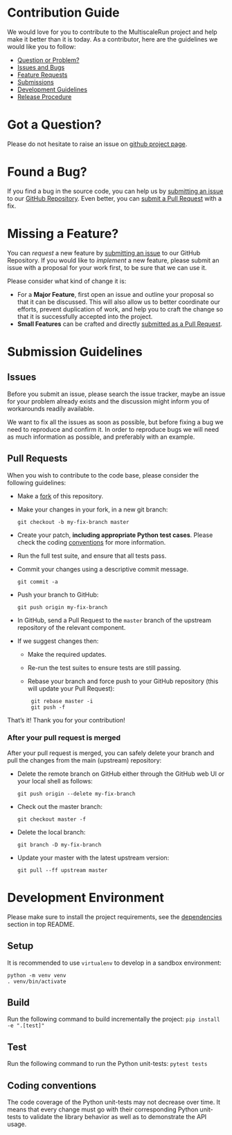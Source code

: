 # Contribution Guide

We would love for you to contribute to the MultiscaleRun project and help make it better than it is today.
As a contributor, here are the guidelines we would like you to follow:

 - [Question or Problem?](#got-a-question)
 - [Issues and Bugs](#found-a-bug)
 - [Feature Requests](#missing-a-feature)
 - [Submissions](#submission-guidelines)
 - [Development Guidelines](#development)
 - [Release Procedure](#release)

# Got a Question?

Please do not hesitate to raise an issue on [github project page][github].

# Found a Bug?

If you find a bug in the source code, you can help us by [submitting an issue](#issues)
to our [GitHub Repository][github]. Even better, you can [submit a Pull Request](#pull-requests) with a fix.

#  Missing a Feature?

You can *request* a new feature by [submitting an issue](#issues) to our GitHub Repository.
If you would like to *implement* a new feature, please submit an issue with a proposal for your 
work first, to be sure that we can use it.

Please consider what kind of change it is:

* For a **Major Feature**, first open an issue and outline your proposal so that it can be
discussed. This will also allow us to better coordinate our efforts, prevent duplication of work,
and help you to craft the change so that it is successfully accepted into the project.
* **Small Features** can be crafted and directly [submitted as a Pull Request](#pull-requests).

# Submission Guidelines

## Issues

Before you submit an issue, please search the issue tracker, maybe an issue for your problem
already exists and the discussion might inform you of workarounds readily available.

We want to fix all the issues as soon as possible, but before fixing a bug we need to reproduce
and confirm it. In order to reproduce bugs we will need as much information as possible, and
preferably with an example.

## Pull Requests

When you wish to contribute to the code base, please consider the following guidelines:

* Make a [fork](https://guides.github.com/activities/forking/) of this repository.
* Make your changes in your fork, in a new git branch:

     ```shell
     git checkout -b my-fix-branch master
     ```
* Create your patch, **including appropriate Python test cases**.
  Please check the coding [conventions](#coding-conventions) for more information.
* Run the full test suite, and ensure that all tests pass.
* Commit your changes using a descriptive commit message.

     ```shell
     git commit -a
     ```
* Push your branch to GitHub:

    ```shell
    git push origin my-fix-branch
    ```
* In GitHub, send a Pull Request to the `master` branch of the upstream repository of the relevant component.
* If we suggest changes then:
  * Make the required updates.
  * Re-run the test suites to ensure tests are still passing.
  * Rebase your branch and force push to your GitHub repository (this will update your Pull Request):

       ```shell
        git rebase master -i
        git push -f
       ```

That’s it! Thank you for your contribution!

### After your pull request is merged

After your pull request is merged, you can safely delete your branch and pull the changes from
the main (upstream) repository:

* Delete the remote branch on GitHub either through the GitHub web UI or your local shell as follows:

    ```shell
    git push origin --delete my-fix-branch
    ```
* Check out the master branch:

    ```shell
    git checkout master -f
    ```
* Delete the local branch:

    ```shell
    git branch -D my-fix-branch
    ```
* Update your master with the latest upstream version:

    ```shell
    git pull --ff upstream master
    ```

[github]: https://github.com/BlueBrain/MultiscaleRun

# Development Environment

Please make sure to install the project requirements,
see the [dependencies](./README.md#dependencies) section in top README.

## Setup

It is recommended to use `virtualenv` to develop in a sandbox environment:

```
python -m venv venv
. venv/bin/activate
```

## Build

Run the following command to build incrementally the project: `pip install -e ".[test]"`

## Test

Run the following command to run the Python unit-tests: `pytest tests`

## Coding conventions

The code coverage of the Python unit-tests may not decrease over time.
It means that every change must go with their corresponding Python unit-tests to
validate the library behavior as well as to demonstrate the API usage. 
